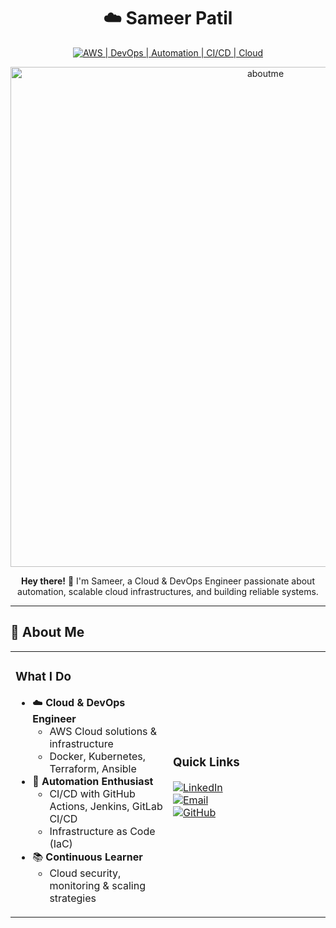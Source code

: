 # <div align="center">☁️ **Sameer Patil**</div>  

<div align="center">  

[![AWS | DevOps | Automation | CI/CD | Cloud](https://img.shields.io/badge/AWS_%7C_DevOps_%7C_Automation_%7C_CI%2FCD_%7C_Cloud-0A0A0A?style=for-the-badge&logo=devops&logoColor=white)](https://www.linkedin.com/in/sameer-patill)  

<img src="https://imgur.com/CvgYNnv.png" alt="aboutme" width="800px">  

</div>  

<div align="center">  
  <p><strong>Hey there!</strong> 👋 I'm Sameer, a Cloud & DevOps Engineer passionate about automation, scalable cloud infrastructures, and building reliable systems.</p>  
</div>  

---

## 💫 About Me  

<table>  
<tr>  
<td width="50%">  

### What I Do  
- ☁️ **Cloud & DevOps Engineer**  
  - AWS Cloud solutions & infrastructure  
  - Docker, Kubernetes, Terraform, Ansible  
- 🤖 **Automation Enthusiast**  
  - CI/CD with GitHub Actions, Jenkins, GitLab CI/CD  
  - Infrastructure as Code (IaC)  
- 📚 **Continuous Learner**  
  - Cloud security, monitoring & scaling strategies  

</td>  
<td width="50%">  

### Quick Links  
[![LinkedIn](https://img.shields.io/badge/LinkedIn-Sameer%20Patil-0A66C2?style=for-the-badge&logo=linkedin&logoColor=white)](https://www.linkedin.com/in/sameer-patill)  
[![Email](https://img.shields.io/badge/Email-psameer.patil15%40gmail.com-D14836?style=for-the-badge&logo=gmail&logoColor=white)](mailto:psameer.patil15@gmail.com)  
[![GitHub](https://img.shields.io/badge/GitHub-sameerpatil15-181717?style=for-the-badge&logo=github&logoColor=white)](https://github.com/sameerpatil15)  

</td>  
</tr>
